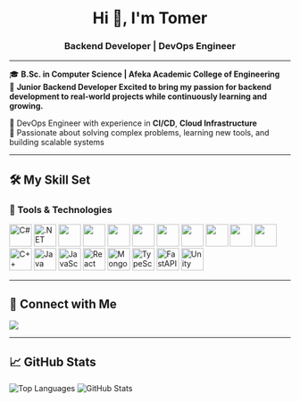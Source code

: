 <h1 align="center">Hi 👋, I'm Tomer</h1>
<h3 align="center"> Backend Developer | DevOps Engineer </h3>

---

🎓 **B.Sc. in Computer Science | Afeka Academic College of Engineering**  
💼 **Junior Backend Developer Excited to bring my passion for backend development to real-world projects while continuously learning and growing.**

💼  DevOps Engineer with experience in **CI/CD**, **Cloud Infrastructure**   
🚀 Passionate about solving complex problems, learning new tools, and building scalable systems  


---

## 🛠 My Skill Set

### 🧰 Tools & Technologies

<p align="left">
  <img src="https://cdn.jsdelivr.net/gh/devicons/devicon/icons/csharp/csharp-original.svg" height="40" alt="C#"/>
  <img src="https://cdn.jsdelivr.net/gh/devicons/devicon/icons/dot-net/dot-net-original.svg" height="40" alt=".NET"/>
  <img src="https://cdn.jsdelivr.net/gh/devicons/devicon/icons/azure/azure-original.svg" height="40"/>
  <img src="https://cdn.jsdelivr.net/gh/devicons/devicon/icons/jenkins/jenkins-original.svg" height="40"/>
  <img src="https://cdn.jsdelivr.net/gh/devicons/devicon/icons/docker/docker-original.svg" height="40"/>
  <img src="https://cdn.jsdelivr.net/gh/devicons/devicon/icons/kubernetes/kubernetes-plain.svg" height="40"/>
  <img src="https://cdn.jsdelivr.net/gh/devicons/devicon/icons/terraform/terraform-original.svg" height="40"/>
  <img src="https://cdn.jsdelivr.net/gh/devicons/devicon/icons/linux/linux-original.svg" height="40"/>
  <img src="https://cdn.jsdelivr.net/gh/devicons/devicon/icons/git/git-original.svg" height="40"/>
  <img src="https://cdn.jsdelivr.net/gh/devicons/devicon/icons/bash/bash-original.svg" height="40"/>
  <img src="https://cdn.jsdelivr.net/gh/devicons/devicon/icons/python/python-original.svg" height="40"/>
  <img src="https://cdn.jsdelivr.net/gh/devicons/devicon/icons/cplusplus/cplusplus-original.svg" height="40" alt="C++"/>
  <img src="https://cdn.jsdelivr.net/gh/devicons/devicon/icons/java/java-original.svg" height="40" alt="Java"/>
  <img src="https://cdn.jsdelivr.net/gh/devicons/devicon/icons/javascript/javascript-original.svg" height="40" alt="JavaScript"/>
  <img src="https://cdn.jsdelivr.net/gh/devicons/devicon/icons/react/react-original.svg" height="40" alt="React"/>
  <img src="https://cdn.jsdelivr.net/gh/devicons/devicon/icons/mongodb/mongodb-original.svg" height="40" alt="MongoDB"/>
  <img src="https://cdn.jsdelivr.net/gh/devicons/devicon/icons/typescript/typescript-original.svg" height="40" alt="TypeScript"/>
  <img src="https://cdn.jsdelivr.net/gh/devicons/devicon/icons/fastapi/fastapi-original.svg" height="40" alt="FastAPI"/>
  <img src="https://cdn.jsdelivr.net/gh/devicons/devicon/icons/unity/unity-original.svg" height="40" alt="Unity"/>
</p>

---

## 🔗 Connect with Me

<p align="left">
  <a href="https://www.linkedin.com/in/tomer-k-449021232/" target="_blank"><img src="https://img.shields.io/badge/LinkedIn-0A66C2?style=for-the-badge&logo=linkedin&logoColor=white"/></a>
</p>

---

## 📈 GitHub Stats

<p align="left">
  <img src="https://github-readme-stats.vercel.app/api/top-langs/?username=tomerk122&layout=compact&theme=radical" alt="Top Languages"/>
  <img src="https://github-readme-stats.vercel.app/api?username=tomerk122&show_icons=true&theme=radical" alt="GitHub Stats"/>
</p>
